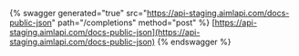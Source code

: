 {% swagger generated="true" src="https://api-staging.aimlapi.com/docs-public-json" path="/completions" method="post" %} [https://api-staging.aimlapi.com/docs-public-json](https://api-staging.aimlapi.com/docs-public-json)
{% endswagger %}